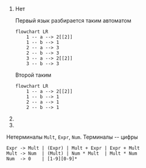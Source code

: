 1. Нет

   Первый язык разбирается таким автоматом
   ```mermaid
   flowchart LR
       1 -- a --> 2[[2]]
       1 -- b --> 1
       2 -- a --> 3
       2 -- b --> 3
       3 -- a --> 2[[2]]
       3 -- b --> 3
   ```
   Второй таким
   ```mermaid
   flowchart LR
       1 -- a --> 2[[2]]
       1 -- b --> 1
       2 -- a --> 1
       2 -- b --> 1
   ```
2. 
3.
Нетерминалы `Mult`, `Expr`, `Num`. Терминалы -- цифры
```
Expr -> Mult | (Expr) | Mult + Expr | Expr + Mult
Mult -> Num  | (Mult) | Num * Mult  | Mult * Num
Num  -> 0    | [1-9][0-9]*
```